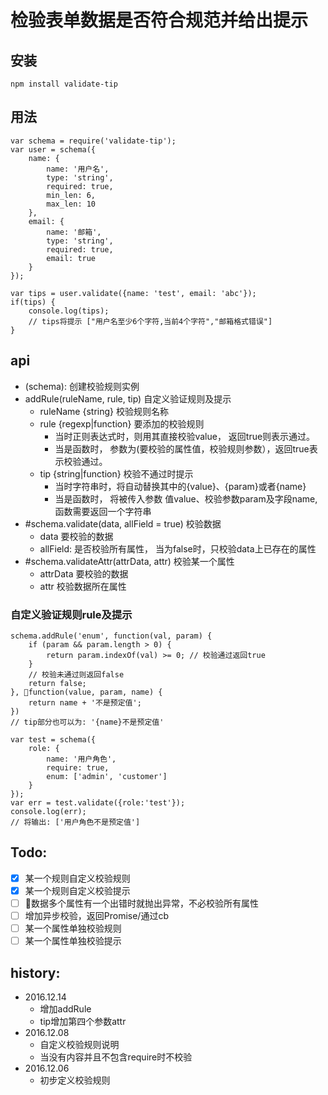 # 检验表单数据是否符合规范并给出提示

## 安装
```
npm install validate-tip
```

## 用法
```
var schema = require('validate-tip');
var user = schema({
    name: {
        name: '用户名',
        type: 'string',
        required: true,
        min_len: 6,
        max_len: 10
    },
    email: {
        name: '邮箱',
        type: 'string',
        required: true,
        email: true
    }
});

var tips = user.validate({name: 'test', email: 'abc'});
if(tips) {
    console.log(tips);
    // tips将提示 ["用户名至少6个字符,当前4个字符","邮箱格式错误"]
}
```
## api
* (schema): 创建校验规则实例
* addRule(ruleName, rule, tip) 自定义验证规则及提示
    - ruleName {string} 校验规则名称
    - rule {regexp|function} 要添加的校验规则
        - 当时正则表达式时，则用其直接校验value， 返回true则表示通过。
        - 当是函数时， 参数为(要校验的属性值，校验规则参数），返回true表示校验通过。
    - tip {string|function} 校验不通过时提示
        - 当时字符串时，将自动替换其中的{value}、{param}或者{name}
        - 当是函数时， 将被传入参数 值value、校验参数param及字段name, 函数需要返回一个字符串
* #schema.validate(data, allField = true) 校验数据
    - data 要校验的数据
    - allField: 是否校验所有属性， 当为false时，只校验data上已存在的属性
* #schema.validateAttr(attrData, attr) 校验某一个属性
    - attrData 要校验的数据
    - attr 校验数据所在属性


### 自定义验证规则rule及提示
```
schema.addRule('enum', function(val, param) {
    if (param && param.length > 0) {
        return param.indexOf(val) >= 0; // 校验通过返回true
    }
    // 校验未通过则返回false
    return false;
}, function(value, param, name) {
    return name + '不是预定值';
})
// tip部分也可以为: '{name}不是预定值'

var test = schema({
    role: {
        name: '用户角色',
        require: true,
        enum: ['admin', 'customer']
    }
});
var err = test.validate({role:'test'});
console.log(err);
// 将输出: ['用户角色不是预定值']
```

## Todo:
- [x] 某一个规则自定义校验规则
- [x] 某一个规则自定义校验提示
- [ ] 数据多个属性有一个出错时就抛出异常，不必校验所有属性
- [ ] 增加异步校验，返回Promise/通过cb
- [ ] 某一个属性单独校验规则
- [ ] 某一个属性单独校验提示

## history:
* 2016.12.14
    - 增加addRule
    - tip增加第四个参数attr
* 2016.12.08
    - 自定义校验规则说明
    - 当没有内容并且不包含require时不校验
* 2016.12.06
    - 初步定义校验规则